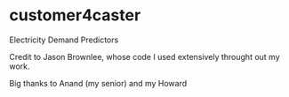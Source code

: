 # customer4caster
Electricity Demand Predictors

Credit to Jason Brownlee, whose code I used extensively throught out my work.

Big thanks to Anand (my senior) and my Howard

